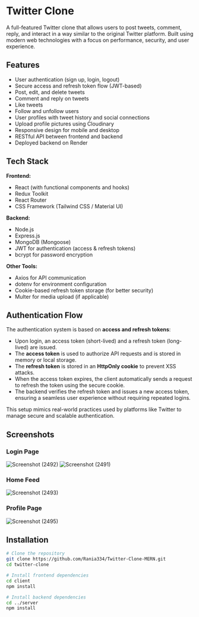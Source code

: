 # Twitter Clone

A full-featured Twitter clone that allows users to post tweets, comment, reply, and interact in a way similar to the original Twitter platform. Built using modern web technologies with a focus on performance, security, and user experience.

## Features

- User authentication (sign up, login, logout)
- Secure access and refresh token flow (JWT-based)
- Post, edit, and delete tweets
- Comment and reply on tweets
- Like tweets
- Follow and unfollow users
- User profiles with tweet history and social connections
- Upload profile pictures using Cloudinary
- Responsive design for mobile and desktop
- RESTful API between frontend and backend
- Deployed backend on Render

## Tech Stack

**Frontend:**
- React (with functional components and hooks)
- Redux Toolkit
- React Router
- CSS Framework (Tailwind CSS / Material UI)

**Backend:**
- Node.js
- Express.js
- MongoDB (Mongoose)
- JWT for authentication (access & refresh tokens)
- bcrypt for password encryption

**Other Tools:**
- Axios for API communication
- dotenv for environment configuration
- Cookie-based refresh token storage (for better security)
- Multer for media upload (if applicable)

## Authentication Flow

The authentication system is based on **access and refresh tokens**:

- Upon login, an access token (short-lived) and a refresh token (long-lived) are issued.
- The **access token** is used to authorize API requests and is stored in memory or local storage.
- The **refresh token** is stored in an **HttpOnly cookie** to prevent XSS attacks.
- When the access token expires, the client automatically sends a request to refresh the token using the secure cookie.
- The backend verifies the refresh token and issues a new access token, ensuring a seamless user experience without requiring repeated logins.

This setup mimics real-world practices used by platforms like Twitter to manage secure and scalable authentication.

## Screenshots

### Login Page
![Screenshot (2492)](https://github.com/user-attachments/assets/c9453fa6-f609-46ee-bf88-429bd290863f)
![Screenshot (2491)](https://github.com/user-attachments/assets/836f61d8-4ef5-47fa-9df2-ca6e059c23a9)


### Home Feed
![Screenshot (2493)](https://github.com/user-attachments/assets/13d82b30-b1d2-4059-b0ec-0168d1ad7c41)

### Profile Page
![Screenshot (2495)](https://github.com/user-attachments/assets/c15061b1-5dbe-4978-976c-e9962dff6371)


## Installation

```bash
# Clone the repository
git clone https://github.com/Rania334/Twitter-Clone-MERN.git
cd twitter-clone

# Install frontend dependencies
cd client
npm install

# Install backend dependencies
cd ../server
npm install
